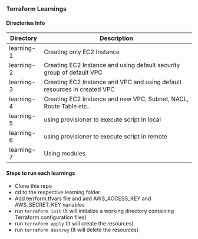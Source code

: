 ### Terraform Learnings

#### Directories Info

Directory | Description
------------ | -------------
learning-1 | Creating only EC2 Instance
learning-2 | Creating EC2 Instance and using default security group of default VPC
learning-3 | Creating EC2 Instance and VPC and using default resources in created VPC
learning-4 | Creating EC2 Instance and new VPC, Subnet, NACL, Route Table etc..
learning-5 | using provisioner to execute script in local
learning-6 | using provisioner to execute script in remote
learning-7 | Using modules

#### Steps to run each learnings
* Clone this repo
* cd to the respective learning folder
* Add terrform.tfvars file and add AWS_ACCESS_KEY and AWS_SECRET_KEY variables
* run `terraform init` (It will initialize a working directory containing Terraform configuration files)
* run `terraform apply` (It will create the resources)
* run `terraform destroy` (It will delete the resources)

